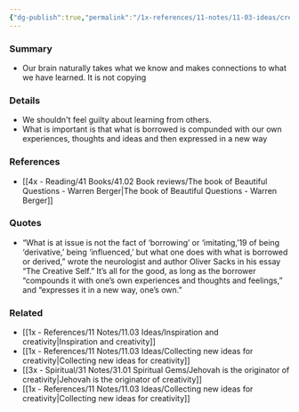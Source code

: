 ```yaml
---
{"dg-publish":true,"permalink":"/1x-references/11-notes/11-03-ideas/creativity-based-on-inspiration-from-others/","title":"Creativity based on inspiration from others","created":"2023-06-05T12:48:27.000+03:00","updated":"2024-02-14T20:18:34.133+03:00"}
---
```



### Summary
- Our brain naturally takes what we know and makes connections to what we have learned. It is not copying

### Details
- We shouldn't feel guilty about learning from others. 
- What is important is that what is borrowed is compunded with our own experiences, thoughts and ideas and then expressed in a new way

### References
- [[4x - Reading/41 Books/41.02 Book reviews/The book of Beautiful Questions - Warren Berger\|The book of Beautiful Questions - Warren Berger]]

### Quotes
- “What is at issue is not the fact of ‘borrowing’ or ‘imitating,’19 of being ‘derivative,’ being ‘influenced,’ but what one does with what is borrowed or derived,” wrote the neurologist and author Oliver Sacks in his essay “The Creative Self.” It’s all for the good, as long as the borrower “compounds it with one’s own experiences and thoughts and feelings,” and “expresses it in a new way, one’s own.”

### Related
- [[1x - References/11 Notes/11.03 Ideas/Inspiration and creativity\|Inspiration and creativity]]
- [[1x - References/11 Notes/11.03 Ideas/Collecting new ideas for creativity\|Collecting new ideas for creativity]]
- [[3x - Spiritual/31 Notes/31.01 Spiritual Gems/Jehovah is the originator of creativity\|Jehovah is the originator of creativity]]
- [[1x - References/11 Notes/11.03 Ideas/Collecting new ideas for creativity\|Collecting new ideas for creativity]]
